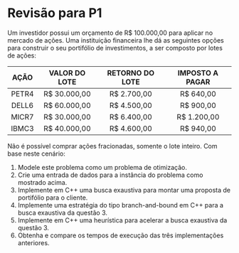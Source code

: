 # Revisão para P1

Um investidor possui um orçamento de R$ 100.000,00 para aplicar no mercado de ações. Uma instituição financeira lhe dá as seguintes opções para construir o seu portifólio de investimentos, a ser composto por lotes de ações:

| **AÇÃO** | **VALOR DO LOTE** | **RETORNO DO LOTE** | **IMPOSTO A PAGAR** |
|:--------:|:-----------------:|:-------------------:|:-------------------:|
|   PETR4  |    R$ 30.000,00   |     R$ 2.700,00     |      R$ 640,00      |
|   DELL6  |    R$ 60.000,00   |     R$ 4.500,00     |      R$ 900,00      |
|   MICR7  |    R$ 30.000,00   |     R$ 6.400,00     |     R$ 1.200,00     |
|   IBMC3  |    R$ 40.000,00   |     R$ 4.600,00     |      R$ 940,00      |

Não é possível comprar ações fracionadas, somente o lote inteiro. Com base neste cenário:


1. Modele este problema como um problema de otimização.
2. Crie uma entrada de dados para a instância do problema como mostrado acima.
3. Implemente em C++ uma busca exaustiva para montar uma proposta de portifólio para o cliente.
4. Implemente uma estratégia do tipo branch-and-bound em C++ para a busca exaustiva da questão 3.
5. Implemente em C++ uma heurística para acelerar a busca exaustiva da questão 3.
6. Obtenha e compare os tempos de execução das três implementações anteriores.


